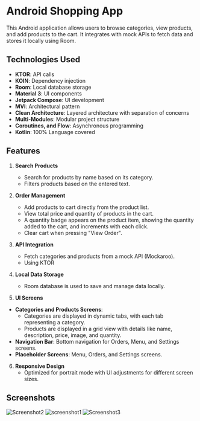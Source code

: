 # Android Shopping App

This Android application allows users to browse categories, view products, and add products to the cart. It integrates with mock APIs to fetch data and stores it locally using Room. 

## Technologies Used
- **KTOR**: API calls
- **KOIN**: Dependency injection
- **Room**: Local database storage
- **Material 3**: UI components
- **Jetpack Compose**: UI development
- **MVI**: Architectural pattern
- **Clean Architecture**: Layered architecture with separation of concerns
- **Multi-Modules**: Modular project structure
- **Coroutines, and Flow**: Asynchronous programming
- **Kotlin**: 100% Language covered

## Features
1. **Search Products**  
   - Search for products by name based on its category.
   - Filters products based on the entered text.

2. **Order Management**  
   - Add products to cart directly from the product list.
   - View total price and quantity of products in the cart.
   - A quantity badge appears on the product item, showing the quantity added to the cart, and increments with each click.
   - Clear cart when pressing "View Order".

3. **API Integration**  
   - Fetch categories and products from a mock API (Mockaroo).
   - Using KTOR
  
4. **Local Data Storage**  
   - Room database is used to save and manage data locally.

5. **UI Screens**  
- **Categories and Products Screens**:  
     - Categories are displayed in dynamic tabs, with each tab representing a category.  
     - Products are displayed in a grid view with details like name, description, price, image, and quantity.  
- **Navigation Bar**: Bottom navigation for Orders, Menu, and Settings screens.
- **Placeholder Screens**: Menu, Orders, and Settings screens.

6. **Responsive Design**  
   - Optimized for portrait mode with UI adjustments for different screen sizes.
     
## Screenshots
![Screenshot2](https://github.com/user-attachments/assets/da15f31f-6f27-4b4f-9224-eb1664770957)
![screenshot1](https://github.com/user-attachments/assets/bf0cab6c-8504-4dd5-ade4-197980d1fbee)
![Screenshot3](https://github.com/user-attachments/assets/d737eeda-d4fa-4750-b013-c1bc58868d3a)
